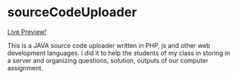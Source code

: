 # sourceCodeUploader

[Live Preview!](http://goborpora-abir.000webhostapp.com/)

This is a JAVA source code uploader written in PHP, js and other web development languages. I did it to help the students of my class in storing in a server and organizing questions, solution, outputs of our computer assignment.
